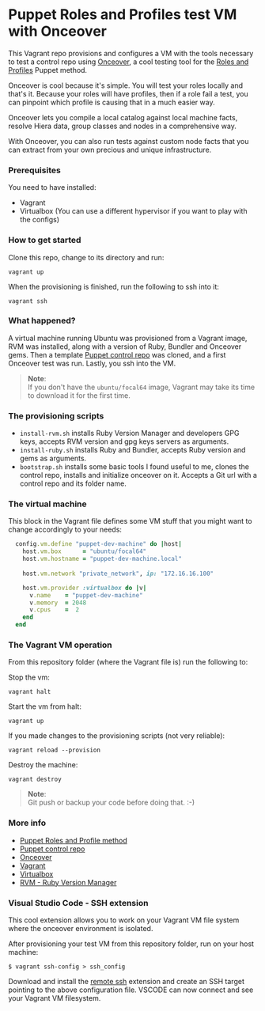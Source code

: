 # Puppet Roles and Profiles test VM with Onceover

This Vagrant repo provisions and configures a VM with the tools necessary to test a control repo using [Onceover](https://github.com/dylanratcliffe/onceover), a cool testing tool for the [Roles and Profiles](https://puppet.com/docs/puppet/7/the_roles_and_profiles_method.html) Puppet method.

Onceover is cool because it's simple. You will test your roles locally and that's it. Because your roles will have profiles, then if a role fail a test, you can pinpoint which profile is causing that in a much easier way.

Onceover lets you compile a local catalog against local machine facts, resolve Hiera data, group classes and nodes in a comprehensive way.

With Onceover, you can also run tests against custom node facts that you can extract from your own precious and unique infrastructure.

### Prerequisites
You need to have installed:
- Vagrant
- Virtualbox (You can use a different hypervisor if you want to play with the configs)

### How to get started
Clone this repo, change to its directory and run:
```
vagrant up
```
When the provisioning is finished, run the following to ssh into it:
```
vagrant ssh
```

### What happened?
A virtual machine running Ubuntu was provisioned from a Vagrant image, RVM was installed, along with a version of Ruby, Bundler and Onceover gems.
Then a template [Puppet control repo](https://github.com/puppetlabs/control-repo) was cloned, and a first Onceover test was run. Lastly, you ssh into the VM.

>**Note**:  
If you don't have the `ubuntu/focal64` image, Vagrant may take its time to download it for the first time.
>

### The provisioning scripts
- `install-rvm.sh` installs Ruby Version Manager and developers GPG keys, accepts RVM version and gpg keys servers as arguments.
- `install-ruby.sh` installs Ruby and Bundler, accepts Ruby version and gems as arguments.
- `bootstrap.sh` installs some basic tools I found useful to me, clones the control repo, installs and initialize onceover on it. Accepts a Git url with a control repo and its folder name.

### The virtual machine
This block in the Vagrant file defines some VM stuff that you might want to change accordingly to your needs:
```ruby
  config.vm.define "puppet-dev-machine" do |host|
    host.vm.box      = "ubuntu/focal64"
    host.vm.hostname = "puppet-dev-machine.local"
    
    host.vm.network "private_network", ip: "172.16.16.100"

    host.vm.provider :virtualbox do |v|
      v.name    = "puppet-dev-machine"
      v.memory  = 2048
      v.cpus    =  2
    end
  end

```

### The Vagrant VM operation
From this repository folder (where the Vagrant file is) run the following to:

Stop the vm:  
```
vagrant halt
```

Start the vm from halt:
```
vagrant up
```

If you made changes to the provisioning scripts (not very reliable):
```
vagrant reload --provision
```

Destroy the machine:
```
vagrant destroy
```
>**Note**:  
Git push or backup your code before doing that. :-)
>

### More info

- [Puppet Roles and Profile method](https://puppet.com/docs/puppet/7/the_roles_and_profiles_method.html)
- [Puppet control repo](https://github.com/puppetlabs/control-repo)
- [Onceover](https://github.com/dylanratcliffe/onceover)
- [Vagrant](https://www.vagrantup.com/downloads)
- [Virtualbox](https://www.virtualbox.org/)
- [RVM - Ruby Version Manager](https://rvm.io/)

### Visual Studio Code - SSH extension
This cool extension allows you to work on your Vagrant VM file system where the onceover environment is isolated.

After provisioning your test VM from this repository folder, run on your host machine:
```
$ vagrant ssh-config > ssh_config
```

Download and install the [remote ssh](https://code.visualstudio.com/docs/remote/ssh) extension and create an SSH target pointing to the above configuration file. 
VSCODE can now connect and see your Vagrant VM filesystem.
